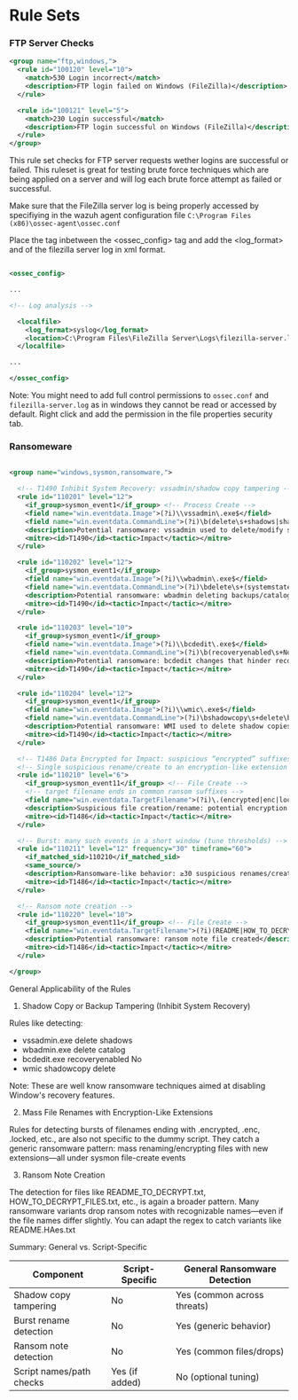 # Rule Sets

### FTP Server Checks

``` xml
<group name="ftp,windows,">
  <rule id="100120" level="10">
    <match>530 Login incorrect</match>
    <description>FTP login failed on Windows (FileZilla)</description>
  </rule>

  <rule id="100121" level="5">
    <match>230 Login successful</match>
    <description>FTP login successful on Windows (FileZilla)</description>
  </rule>
</group>

```

This rule set checks for FTP server requests wether logins are successful or failed. This ruleset is great for testing brute force techniques which are being applied on a server and will log each brute force attempt as failed or successful.

Make sure that the FileZilla server log is being properly accessed by specifiying in the wazuh agent configuration file `C:\Program Files (x86)\ossec-agent\ossec.conf`

Place the <localfile> tag inbetween the <ossec_config> tag and add the <log_format> and <location> of the filezilla server log in xml format.

```xml

<ossec_config>

...

<!-- Log analysis -->

  <localfile>
    <log_format>syslog</log_format>
    <location>C:\Program Files\FileZilla Server\Logs\filezilla-server.log</location>    
  </localfile>

...

</ossec_config>
```

Note: You might need to add full control permissions to `ossec.conf` and `filezilla-server.log` as in windows they cannot be read or accessed by default. Right click and add the permission in the file properties security tab.

### Ransomeware

``` xml

<group name="windows,sysmon,ransomware,">

  <!-- T1490 Inhibit System Recovery: vssadmin/shadow copy tampering -->
  <rule id="110201" level="12">
    <if_group>sysmon_event1</if_group> <!-- Process Create -->
    <field name="win.eventdata.Image">(?i)\\vssadmin\.exe$</field>
    <field name="win.eventdata.CommandLine">(?i)\b(delete\s+shadows|shadowstorage)\b</field>
    <description>Potential ransomware: vssadmin used to delete/modify shadow copies</description>
    <mitre><id>T1490</id><tactic>Impact</tactic></mitre>
  </rule>

  <rule id="110202" level="12">
    <if_group>sysmon_event1</if_group>
    <field name="win.eventdata.Image">(?i)\\wbadmin\.exe$</field>
    <field name="win.eventdata.CommandLine">(?i)\bdelete\s+(systemstatebackup|catalog)\b</field>
    <description>Potential ransomware: wbadmin deleting backups/catalog</description>
    <mitre><id>T1490</id><tactic>Impact</tactic></mitre>
  </rule>

  <rule id="110203" level="10">
    <if_group>sysmon_event1</if_group>
    <field name="win.eventdata.Image">(?i)\\bcdedit\.exe$</field>
    <field name="win.eventdata.CommandLine">(?i)\b(recoveryenabled\s+No|bootstatuspolicy\s+ignoreallfailures)\b</field>
    <description>Potential ransomware: bcdedit changes that hinder recovery</description>
    <mitre><id>T1490</id><tactic>Impact</tactic></mitre>
  </rule>

  <rule id="110204" level="12">
    <if_group>sysmon_event1</if_group>
    <field name="win.eventdata.Image">(?i)\\wmic\.exe$</field>
    <field name="win.eventdata.CommandLine">(?i)\bshadowcopy\s+delete\b</field>
    <description>Potential ransomware: WMI used to delete shadow copies</description>
    <mitre><id>T1490</id><tactic>Impact</tactic></mitre>
  </rule>

  <!-- T1486 Data Encrypted for Impact: suspicious “encrypted” suffixes -->
  <!-- Single suspicious rename/create to an encryption-like extension -->
  <rule id="110210" level="6">
    <if_group>sysmon_event11</if_group> <!-- File Create -->
    <!-- target filename ends in common ransom suffixes -->
    <field name="win.eventdata.TargetFilename">(?i)\.(encrypted|enc|locked|crypt)$</field>
    <description>Suspicious file creation/rename: potential encryption suffix</description>
    <mitre><id>T1486</id><tactic>Impact</tactic></mitre>
  </rule>

  <!-- Burst: many such events in a short window (tune thresholds) -->
  <rule id="110211" level="12" frequency="30" timeframe="60">
    <if_matched_sid>110210</if_matched_sid>
    <same_source/>
    <description>Ransomware-like behavior: ≥30 suspicious renames/creates in 60s</description>
    <mitre><id>T1486</id><tactic>Impact</tactic></mitre>
  </rule>

  <!-- Ransom note creation -->
  <rule id="110220" level="10">
    <if_group>sysmon_event11</if_group> <!-- File Create -->
    <field name="win.eventdata.TargetFilename">(?i)(README|HOW_TO_DECRYPT|RECOVER_FILES).*\.(txt|html)$</field>
    <description>Potential ransomware: ransom note file created</description>
    <mitre><id>T1486</id><tactic>Impact</tactic></mitre>
  </rule>

</group>

```

General Applicability of the Rules

1. Shadow Copy or Backup Tampering (Inhibit System Recovery)

Rules like detecting:

- vssadmin.exe delete shadows
- wbadmin.exe delete catalog
- bcdedit.exe recoveryenabled No
- wmic shadowcopy delete

Note: These are well know ransomware techniques aimed at disabling Window's recovery features.


2. Mass File Renames with Encryption-Like Extensions

Rules for detecting bursts of filenames ending with .encrypted, .enc, .locked, etc., are also not specific to the dummy script. They catch a generic ransomware pattern: mass renaming/encrypting files with new extensions—all under sysmon file-create events


3. Ransom Note Creation

The detection for files like README_TO_DECRYPT.txt, HOW_TO_DECRYPT_FILES.txt, etc., is again a broader pattern. Many ransomware variants drop ransom notes with recognizable names—even if the file names differ slightly. You can adapt the regex to catch variants like README.HAes.txt

Summary: General vs. Script-Specific

| Component                | Script-Specific | General Ransomware Detection |
| ------------------------ | --------------- | ---------------------------- |
| Shadow copy tampering    | No              | Yes (common across threats)  |
| Burst rename detection   | No              | Yes (generic behavior)       |
| Ransom note detection    | No              | Yes (common files/drops)     |
| Script names/path checks | Yes (if added)  | No (optional tuning)         |
